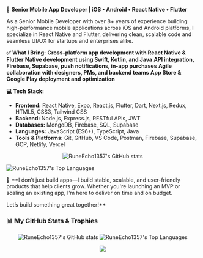 🌟 **Senior Mobile App Developer | iOS • Android • React Native • Flutter**

As a Senior Mobile Developer with over 8+ years of experience building high-performance mobile applications across iOS and Android platforms, I specialize in React Native and Flutter, delivering clean, scalable code and seamless UI/UX for startups and enterprises alike.

**✅ What I Bring:**
**Cross-platform app development with React Native & Flutter**
**Native development using Swift, Kotlin, and Java**
**API integration, Firebase, Supabase, push notifications, in-app purchases**
**Agile collaboration with designers, PMs, and backend teams**
**App Store & Google Play deployment and optimization**


**💻 Tech Stack:**
- **Frontend:**  React Native, Expo, React.js, Flutter, Dart, Next.js, Redux, HTML5, CSS3, Tailwind CSS
- **Backend:** Node.js, Express.js, RESTful APIs, JWT
- **Databases:** MongoDB, Firebase, SQL, Supabase
- **Languages:** JavaScript (ES6+), TypeScript, Java
- **Tools & Platforms:** Git, GitHub, VS Code, Postman, Firebase, Supabase, GCP, Netlify, Vercel
<p align="center">
  <img align="center"
       src="https://github-readme-stats.vercel.app/api?username=RuneEcho1357
            &show_icons=true
            &locale=en
            &theme=tokyonight
            &include_all_commits=true"
       alt="RuneEcho1357's GitHub stats" />

  <img align="center"
       src="https://github-readme-stats.vercel.app/api/top-langs?username=RuneEcho1357
            &show_icons=true
            &locale=en
            &layout=compact
            &theme=tokyonight"
       alt="RuneEcho1357's Top Languages" />
</p>


🚀 **I don’t just build apps—I build stable, scalable, and user-friendly products that help clients grow. Whether you're launching an MVP or scaling an existing app, I’m here to deliver on time and on budget.

Let’s build something great together!**








### 📊 My GitHub Stats & Trophies

<p align="center">
  <img align="center" src="https://github-readme-stats.vercel.app/api?username=RuneEcho1357&show_icons=true&locale=en&theme=tokyonight" alt="RuneEcho1357's GitHub stats" />
  <img align="center" src="https://github-readme-stats.vercel.app/api/top-langs?username=RuneEcho1357&show_icons=true&locale=en&layout=compact&theme=tokyonight" alt="RuneEcho1357's Top Languages" />
</p>


<p align="center">
  <img src="https://capsule-render.vercel.app/api?type=waving&color=gradient&colors=%23FFB3BA,%239F5FEC&height=100§ion=footer"/>
</p> 
